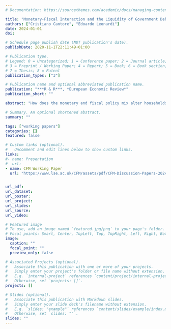 ```yaml
---
# Documentation: https://sourcethemes.com/academic/docs/managing-content/

title: "Monetary-Fiscal Interaction and the Liquidity of Government Debt"
authors: ["Cristiano Cantore", "Edoardo Leonardi"]
date: 2024-01-01
doi:

# Schedule page publish date (NOT publication's date).
publishDate: 2020-11-1T22:11:49+01:00

# Publication type.
# Legend: 0 = Uncategorized; 1 = Conference paper; 2 = Journal article;
# 3 = Preprint / Working Paper; 4 = Report; 5 = Book; 6 = Book section;
# 7 = Thesis; 8 = Patent
publication_types: ["3"]

# Publication name and optional abbreviated publication name.
publication: "***R & R***, *European Economic Review*"
publication_short: ""

abstract: "How does the monetary and fiscal policy mix alter households' saving incentives? And what are the resulting implications on the evolution and stabilization of the economy? To answer these questions, we build a heterogenous agents New Keynesian model where 3 different types of agents can save in assets with different liquidity profiles to insure against idiosyncratic risk. Policy mixes affect saving incentives differently according to their effect on the liquidity premium- the return difference between less liquid assets and public debt. We derive an intuitive analytical expression linking the liquidity premium with consumption differentials amongst different types of agents. Our analysis highlights the presence of two competing forces on the liquidity premium: a *self-insurance-driven demand channel* and a *policy-driven supply channel}. We show that the relative strength of the two is tightly linked to the policy mix in place and the type of business cycle shock hitting the economy."

# Summary. An optional shortened abstract.
summary: ""

tags: ["working papers"]
categories: []
featured: false

# Custom links (optional).
#   Uncomment and edit lines below to show custom links.
links:
#- name: Presentation
#  url:
- name: CFM Working Paper
  url: "https://www.lse.ac.uk/CFM/assets/pdf/CFM-Discussion-Papers-2024/CFMDP2024-06-Paper.pdf"


url_pdf:
url_dataset:
url_poster:
url_project:
url_slides:
url_source:
url_video:

# Featured image
# To use, add an image named `featured.jpg/png` to your page's folder.
# Focal points: Smart, Center, TopLeft, Top, TopRight, Left, Right, BottomLeft, Bottom, BottomRight.
image:
  caption: ""
  focal_point: ""
  preview_only: false

# Associated Projects (optional).
#   Associate this publication with one or more of your projects.
#   Simply enter your project's folder or file name without extension.
#   E.g. `internal-project` references `content/project/internal-project/index.md`.
#   Otherwise, set `projects: []`.
projects: []

# Slides (optional).
#   Associate this publication with Markdown slides.
#   Simply enter your slide deck's filename without extension.
#   E.g. `slides: "example"` references `content/slides/example/index.md`.
#   Otherwise, set `slides: ""`.
slides: ""
---
```

